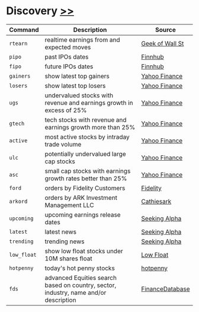 # Discovery [>>](https://gamestonkterminal.github.io/GamestonkTerminal/stocks/discovery/)

Command|Description|Source
---|---|---
`rtearn`        | realtime earnings from and expected moves | [Geek of Wall St](https://thegeekofwallstreet.com)
`pipo`          |past IPOs dates |[Finnhub](https://finnhub.io)
`fipo`          |future IPOs dates |[Finnhub](https://finnhub.io)
`gainers`       |show latest top gainers |[Yahoo Finance](https://finance.yahoo.com/)
`losers`        |show latest top losers |[Yahoo Finance](https://finance.yahoo.com/)
`ugs`           |undervalued stocks with revenue and earnings growth in excess of 25% |[Yahoo Finance](https://finance.yahoo.com/)
`gtech`         |tech stocks with revenue and earnings growth more than 25% |[Yahoo Finance](https://finance.yahoo.com/)
`active`        |most active stocks by intraday trade volume |[Yahoo Finance](https://finance.yahoo.com/)
`ulc`           |potentially undervalued large cap stocks |[Yahoo Finance](https://finance.yahoo.com/)
`asc`           |small cap stocks with earnings growth rates better than 25% |[Yahoo Finance](https://finance.yahoo.com/)
`ford`          |orders by Fidelity Customers |[Fidelity](https://www.fidelity.com/)
`arkord`        |orders by ARK Investment Management LLC | [Cathiesark](https://www.cathiesark.com)
`upcoming`      |upcoming earnings release dates |[Seeking Alpha](https://seekingalpha.com/)
`latest`        |latest news |[Seeking Alpha](https://seekingalpha.com/)
`trending`      |trending news |[Seeking Alpha](https://seekingalpha.com/)
`low_float`     |show low float stocks under 10M shares float |[Low Float](https://www.lowfloat.com/)
`hotpenny`      |today's hot penny stocks |[hotpenny](https://pennystockflow.com)
`fds`           |advanced Equities search based on country, sector, industry, name and/or description |[FinanceDatabase](https://github.com/JerBouma/FinanceDatabase)
